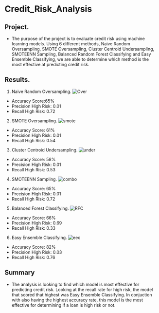 # Credit_Risk_Analysis
## Project.
- The purpose of the project is to evaluate credit risk using machine learning models. Using 6 different methods, Naive Random Oversampling, SMOTE Oversampling, Cluster Centroid Undersampling, SMOTEENN Sampling, Balanced Random Forest Classifying and Easy Ensemble Classifying, we are able to determine which method is the most effective at predicting credit risk.

## Results.
1. Naive Random Oversampling.
![Over](https://user-images.githubusercontent.com/85714314/143680617-c03fe802-8b78-47a7-a013-ceb357dc2d9b.png)

- Accuracy Score:65%
- Precision High Risk: 0.01
- Recall High Risk: 0.72

2. SMOTE Oversampling.
![smote](https://user-images.githubusercontent.com/85714314/143680651-45958b2b-48ca-4bbb-b223-d99461484f18.png)

- Accuracy Score: 61%
- Precision High Risk: 0.01
- Recall High Risk: 0.54

3. Cluster Centroid Undersampling.
![under](https://user-images.githubusercontent.com/85714314/143680675-f242105d-945a-456f-ac40-db2935e3ff63.png)

- Accuracy Score: 58%
- Precision High Risk: 0.01
- Recall High Risk: 0.53

4. SMOTEENN Sampling.
![combo](https://user-images.githubusercontent.com/85714314/143680845-a047b08b-3eb7-4f0c-8ddd-1e062c5cb33e.png)

- Accuracy Score: 65%
- Precision High Risk: 0.01
- Recall High Risk: 0.72

5. Balanced Forest Classifying.
![RFC](https://user-images.githubusercontent.com/85714314/143680781-1c560039-61e9-435a-8c46-ca5861a46002.png)

- Accuracy Score: 66%
- Precision High Risk: 0.69
- Recall High Risk: 0.33

6. Easy Ensemble Classifying.
![eec](https://user-images.githubusercontent.com/85714314/143681760-83ec83f8-292f-45a1-96e3-f77e84e0a02f.png)

- Accuracy Score: 82%
- Precision High Risk: 0.03
- Recall High Risk: 0.76

## Summary
- The analysis is looking to find which model is most effective for predicting credit risk. Looking at the recall rate for high risk, the model that scored that highest was Easy Ensemble Classifying. In conjuction with also having the highest accuracy rate, this model is the most effective for determining if a loan is high risk or not.



